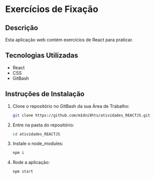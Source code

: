 # Exercícios de Fixação

## Descrição
Esta aplicação web contém exercícios de React para praticar.

## Tecnologias Utilizadas
- React
- CSS
- GitBash

## Instruções de Instalação
1. Clone o repositório no GitBash da sua Área de Trabalho:
   ```bash
   git clone https://github.com/m1dni9hts/atividades_REACTJS.git
2. Entre na pasta do repositório:
   ```bash
   cd atividades_REACTJS
3. Instale o node_modules:
   ```bash
   npm i
4. Rode a aplicação:
   ```bash
   npm start
